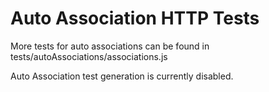# Auto Association HTTP Tests

More tests for auto associations can be found in tests/autoAssociations/associations.js

Auto Association test generation is currently disabled.